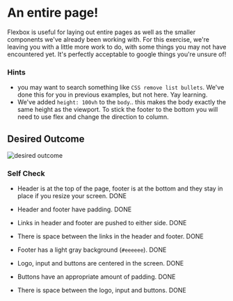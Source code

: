 # An entire page!

Flexbox is useful for laying out entire pages as well as the smaller components we've already been working with. For this exercise, we're leaving you with a little more work to do, with some things you may not have encountered yet. It's perfectly acceptable to google things you're unsure of!

### Hints
- you may want to search something like `CSS remove list bullets`.  We've done this for you in previous examples, but not here. Yay learning.
- We've added `height: 100vh` to the `body`.. this makes the body exactly the same height as the viewport. To stick the footer to the bottom you will need to use flex and change the direction to column.

## Desired Outcome
![desired outcome](./desired-outcome.png)

### Self Check

- Header is at the top of the page, footer is at the bottom and they stay in place if you resize your screen.
DONE

- Header and footer have padding.
DONE

- Links in header and footer are pushed to either side.
DONE

- There is space between the links in the header and footer.
DONE
- Footer has a light gray background (`#eeeeee`).
DONE

- Logo, input and buttons are centered in the screen.
DONE

- Buttons have an appropriate amount of padding.
DONE

- There is space between the logo, input and buttons.
DONE
